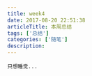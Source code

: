 ```yaml
---
title: week4
date: 2017-08-20 22:51:38
articleTitle: 本周总结
tags: ['总结']
categories: ['随笔']
description:
---
```


`只想睡觉...`

